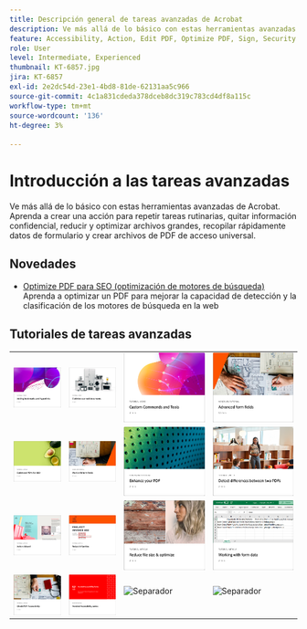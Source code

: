 ```yaml
---
title: Descripción general de tareas avanzadas de Acrobat
description: Ve más allá de lo básico con estas herramientas avanzadas de Acrobat
feature: Accessibility, Action, Edit PDF, Optimize PDF, Sign, Security
role: User
level: Intermediate, Experienced
thumbnail: KT-6857.jpg
jira: KT-6857
exl-id: 2e2dc54d-23e1-4bd8-81de-62131aa5c966
source-git-commit: 4c1a831cdeda378dceb8dc319c783cd4df8a115c
workflow-type: tm+mt
source-wordcount: '136'
ht-degree: 3%

---
```


# Introducción a las tareas avanzadas

Ve más allá de lo básico con estas herramientas avanzadas de Acrobat. Aprenda a crear una acción para repetir tareas rutinarias, quitar información confidencial, reducir y optimizar archivos grandes, recopilar rápidamente datos de formulario y crear archivos de PDF de acceso universal.

## Novedades

* [Optimize PDF para SEO (optimización de motores de búsqueda)](optimizeseo.md)
Aprenda a optimizar un PDF para mejorar la capacidad de detección y la clasificación de los motores de búsqueda en la web

## Tutoriales de tareas avanzadas

<table style="table-layout:fixed">
<tr>
  <td>
    <a href="bookmarks.md">
      <img alt="Adición de marcadores e hipervínculos" src="../assets/bookmarks.png" />
    </a>
  </td>
  <td>
    <a href="optimizescan.md">
      <img alt="Optimizar documentos digitalizados" src="../assets/optimize.png" />
    </a>
  </td>
  <td>
    <a href="custom.md">
      <img alt="Comandos y herramientas personalizados" src="../assets/custom-commands.png" />
    </a>
  </td>
  <td>
    <a href="advancedforms.md">
      <img alt="Campos de formulario avanzados" src="../assets/advanced-forms.png" />
    </a>
  </td>
</tr>
<tr>
 <td>
    <a href="optimizeseo.md">
      <img alt="Optimize PDF para SEO (Search Engine Optimization)" src="../assets/seo.png" />
    </a>
  </td>
  <td>
    <a href="workforms.md">
      <img alt="Trabajar con campos de formulario" src="../assets/work-forms.png" />
    </a>
  </td>
  <td>
    <a href="enhance.md">
      <img alt="Mejorar su PDF" src="../assets/enhance.png" />
    </a>
  </td>
 <td>
    <a href="compare.md">
      <img alt="Detectar diferencias entre dos PDF" src="../assets/compare.png" />
    </a>
  </td>
</tr>
<tr>
  <td>
    <a href="action.md">
      <img alt="Action Wizard" src="../assets/action-wizard.png" />
    </a>
  </td>
  <td>
    <a href="redact.md">
      <img alt="Censurar y Corregir" src="../assets/redact.png" />
    </a>
  </td>
 <td>
    <a href="reduce.md">
      <img alt="Reducir el tamaño del archivo y optimizar" src="../assets/reduce.png" />
    </a>
  </td>
  <td>
    <a href="formdata.md">
      <img alt="Action Wizard" src="../assets/form-data.png" />
    </a>
  </td>
</tr>
<tr>
 <td>
    <a href="accessibility.md">
      <img alt="Comprobar Accesibilidad Del PDF" src="../assets/accessibility.png" />
    </a>
  </td>
 <td>
    <a href="accessibility-series.md">
      <img alt="Preparación de archivos de PDF accesibles" src="../assets/accessibility-series.png" />
    </a>
  </td>
  <td>
   <img alt="Separador" src="../assets/Grayspacer.png" />
    <div>
    <br>
  </td> 
  <td>
   <img alt="Separador" src="../assets/Grayspacer.png" />
    <div>
    <br>
  </td>  
</tr>
</table>
